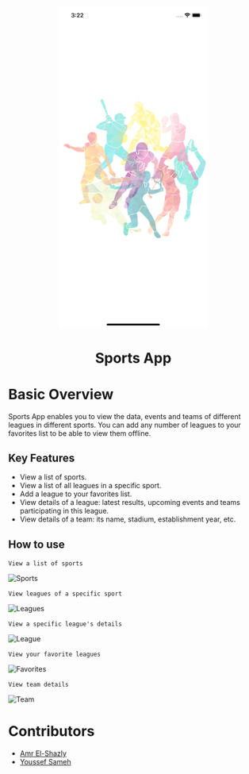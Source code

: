 <p align="center">
   <img src="https://raw.githubusercontent.com/YoussefSameh10/SportsApp/main/README%20Assets/Launch%20Screen.png" alt="Build Status" width="300">
</p>

<h1 align="center"> Sports App </h1>


# Basic Overview

Sports App enables you to view the data, events and teams of different leagues in different sports. You can add any number of leagues to your favorites list to be able to view them offline.


## Key Features

- View a list of sports.
- View a list of all leagues in a specific sport.
- Add a league to your favorites list.
- View details of a league: latest results, upcoming events and teams participating in this league.
- View details of a team: its name, stadium, establishment year, etc.

## How to use

> 
    View a list of sports
![Sports](https://raw.githubusercontent.com/YoussefSameh10/WeatherApp/main/README%20Assets/Home%20Screen.png)

> 
    View leagues of a specific sport
![Leagues](https://raw.githubusercontent.com/YoussefSameh10/WeatherApp/main/README%20Assets/Leagues%20Screen.png)

> 
    View a specific league's details
![League](https://raw.githubusercontent.com/YoussefSameh10/WeatherApp/main/README%20Assets/League%20Screen.png)

>   
    View your favorite leagues
    
![Favorites](https://raw.githubusercontent.com/YoussefSameh10/WeatherApp/main/README%20Assets/Favorites%20Screen.png)
    
>   
    View team details

![Team](https://raw.githubusercontent.com/YoussefSameh10/WeatherApp/main/README%20Assets/Details%20Screen.png)


# Contributors
- [Amr El-Shazly](https://github.com/AmrrElShazlyy)
- [Youssef Sameh](https://github.com/YoussefSameh10)
